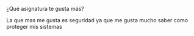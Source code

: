 ¿Qué asignatura te gusta más?

La que mas me gusta es seguridad ya que me gusta mucho saber como proteger mis sistemas 
